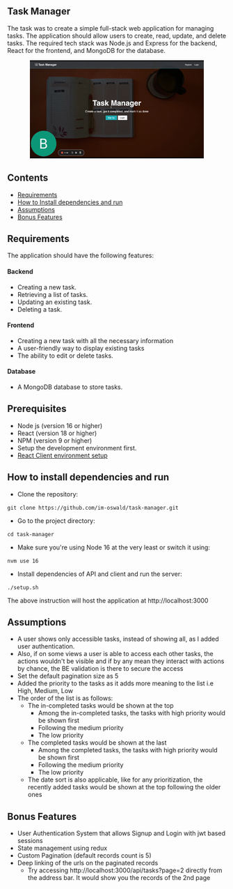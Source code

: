 ## Task Manager

The task was to create a simple full-stack web application for managing tasks. The application should allow users to create, read, update, and delete tasks. The required tech stack was Node.js and Express for the backend, React for the frontend, and MongoDB for the database.

<div align="center">
<img src="demo.gif?raw=true" width="400px">
</div>

## Contents

- [Requirements](#requirements)
- [How to Install dependencies and run](#how-to-install-dependencies-and-run)
- [Assumptions](#assumptions)
- [Bonus Features](#bonus-features)

## Requirements

The application should have the following features:

#### Backend

- Creating a new task.
- Retrieving a list of tasks.
- Updating an existing task.
- Deleting a task.

#### Frontend

- Creating a new task with all the necessary information
- A user-friendly way to display existing tasks
- The ability to edit or delete tasks.

#### Database

- A MongoDB database to store tasks.

## Prerequisites

- Node js (version 16 or higher)
- React (version 18 or higher)
- NPM (version 9 or higher)
- Setup the development environment first.
- [React Client environment setup](./client/README.md)

## How to install dependencies and run

- Clone the repository:

```
git clone https://github.com/im-oswald/task-manager.git
```

- Go to the project directory:

```
cd task-manager
```

- Make sure you're using Node 16 at the very least or switch it using:

```
nvm use 16
```

- Install dependencies of API and client and run the server:

```
./setup.sh
```

The above instruction will host the application at http://localhost:3000

## Assumptions

- A user shows only accessible tasks, instead of showing all, as I added user authentication.
- Also, if on some views a user is able to access each other tasks, the actions wouldn't be visible and if by any mean they interact with actions by chance, the BE validation is there to secure the access
- Set the default pagination size as 5
- Added the priority to the tasks as it adds more meaning to the list i.e High, Medium, Low
- The order of the list is as follows:
  - The in-completed tasks would be shown at the top
    - Among the in-completed tasks, the tasks with high priority would be shown first
    - Following the medium priority
    - The low priority
  - The completed tasks would be shown at the last
    - Among the completed tasks, the tasks with high priority would be shown first
    - Following the medium priority
    - The low priority
  - The date sort is also applicable, like for any prioritization, the recently added tasks would be shown at the top following the older ones

## Bonus Features

- User Authentication System that allows Signup and Login with jwt based sessions
- State management using redux
- Custom Pagination (default records count is 5)
- Deep linking of the urls on the paginated records
  - Try accessing http://localhost:3000/api/tasks?page=2 directly from the address bar. It would show you the records of the 2nd page

